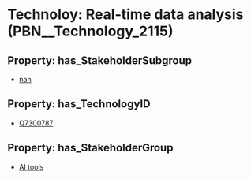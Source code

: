 # Technoloy: __Real-time data analysis__ (PBN__Technology_2115)

## Property: has_StakeholderSubgroup

* [nan](PBN__TechSubgroup_7)

## Property: has_TechnologyID

* [Q7300787](Q7300787)

## Property: has_StakeholderGroup

* [AI tools](PBN__TechGroup_0)

